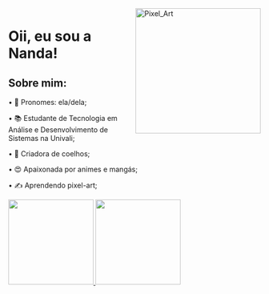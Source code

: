 <img align="right" height="250em" alt="Pixel_Art" src="https://media.discordapp.net/attachments/504268569945571338/886730590618021888/eu.gif?width=279&height=406">
<h1>Oii, eu sou a Nanda!</h1>
<h2>Sobre mim:</h2>
<p>• 🥰 Pronomes: ela/dela;</p>
<p>• 📚 Estudante de Tecnologia em Análise e Desenvolvimento de Sistemas na Univali;</p>
<p>• 🐰 Criadora de coelhos;</p>
<p>• 😍 Apaixonada por animes e mangás;</p>
<p>• ✍ Aprendendo pixel-art;</p>
<div>
  <a href="https://github.com/mariafernandasabino">
  <img height="170em" src="https://github-readme-stats.vercel.app/api/top-langs/?username=mariafernandasabino&layout=compact&langs_count=7&theme=github_dark"/>
  <img height="170em" src="https://github-readme-stats.vercel.app/api?username=mariafernandasabino&show_icons=true&theme=github_dark&include_all_commits=true&count_private=true"/>
</div>
  
  ##
